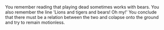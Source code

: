 You remember reading that playing dead sometimes works with bears.
You also remember the line 'Lions and tigers and bears! Oh my!'
You conclude that there must be a relation between the two and
colapse onto the ground and try to remain motionless.